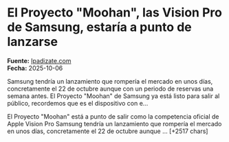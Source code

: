 # El Proyecto "Moohan", las Vision Pro de Samsung, estaría a punto de lanzarse

**Fuente:** [Ipadizate.com](https://ipadizate.com/tecnologia/el-proyecto-moohan-las-vision-pro-de-samsung-estaria-a-punto-de-lanzarse)  
**Fecha:** 2025-10-06

Samsung tendría un lanzamiento que rompería el mercado en unos días, concretamente el 22 de octubre aunque con un periodo de reservas una semana antes. El Proyecto "Moohan" de Samsung ya está listo para salir al público, recordemos que es el dispositivo con e…

El Proyecto "Moohan" está a punto de salir como la competencia oficial de Apple Vision Pro
Samsung tendría un lanzamiento que rompería el mercado en unos días, concretamente el 22 de octubre aunque … [+2517 chars]

